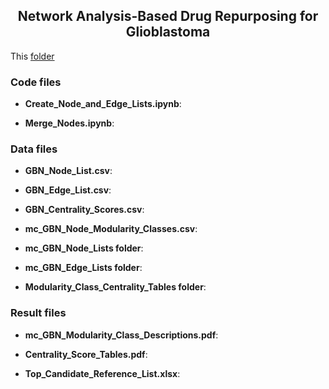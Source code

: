 <h2 align="center">Network Analysis-Based Drug Repurposing for Glioblastoma</h2>

This [folder](https://github.com/ncats/drug_rep/tree/main/Glioblastoma_Subgraph) 


### Code files

- **Create_Node_and_Edge_Lists.ipynb**: 

- **Merge_Nodes.ipynb**: 



### Data files 

- **GBN_Node_List.csv**:  

- **GBN_Edge_List.csv**: 

- **GBN_Centrality_Scores.csv**: 

- **mc_GBN_Node_Modularity_Classes.csv**: 

- **mc_GBN_Node_Lists folder**: 

- **mc_GBN_Edge_Lists folder**: 

- **Modularity_Class_Centrality_Tables folder**:



### Result files

- **mc_GBN_Modularity_Class_Descriptions.pdf**: 

- **Centrality_Score_Tables.pdf**: 

- **Top_Candidate_Reference_List.xlsx**: 
